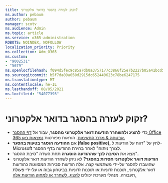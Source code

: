 ```yaml
---
title: זקוק לעזרה בהסגר בדואר אלקטרוני?
ms.author: pebaum
author: pebaum
manager: scotv
ms.audience: Admin
ms.topic: article
ms.service: o365-administration
ROBOTS: NOINDEX, NOFOLLOW
localization_priority: Priority
ms.collection: Adm_O365
ms.custom:
- "9002531"
- "5679"
ms.openlocfilehash: f094d5fec9c85a7db0a3757177c3866f25e7b2227b05a41bcd554b1dda092517
ms.sourcegitcommit: b5f7da89a650d2915dc652449623c78be6247175
ms.translationtype: MT
ms.contentlocale: he-IL
ms.lasthandoff: 08/05/2021
ms.locfileid: "54077393"
---
```

# <a name="need-help-with-email-quarantine"></a>זקוק לעזרה בהסגר בדואר אלקטרוני?

- כדי **להציג ולהשחרר הודעות דואר אלקטרוני מהסגר**, עבור אל [דף ההסגר Office 365 אבטחה & מרכז התאימות](https://protection.office.com/quarantine). הוראות מפורטות [נמצאות כאן.](https://docs.microsoft.com/microsoft-365/security/office-365-security/find-and-release-quarantined-messages-as-a-user?view=o365-worldwide#view-your-quarantined-messages)
- אם **ההודעה הוסגר בטעות בהסגר (false positive)**, לחץ על "דווח על הודעות ל- Microsoft לצורך ניתוח" לאחר בחירת ההודעה בדף ההסגר. 
- מצא את **הסיבה לכך שההודעה הוסגרה** תחת השדה "סיבת ההסגר".
- **הודעות דואר אלקטרוני חסרות בהסגר?** לא ניתן לשחרר הודעות דואר אלקטרוני שהועברו להסגר על-ידי משתמשי קצה. אלה הודעות סבירות המסווגות כהודעות דואר אלקטרוני, תוכנות זדוניות או תוכנות זדוניות בביטחון גבוה או על-ידי פעולת תעבורה. מנהלי מערכת יכולים [להציג, לשחרר או למחוק הודעות אלה.](https://docs.microsoft.com/microsoft-365/security/office-365-security/manage-quarantined-messages-and-files?view=o365-worldwide) 
